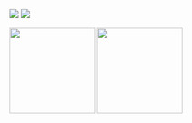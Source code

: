<p>
  <a href="https://discord.com/users/814589975068803103"><img src="https://img.shields.io/badge/Ducky%20-7289DA.svg?&style=for-the-badge&logo=discord&logoColor=white"></a>
  <a href="https://github.com/duckyjs"><img src="https://img.shields.io/badge/duckyjs%20-1d202b.svg?&style=for-the-badge&logo=github&logoColor=white"></a>
</p>

<div>
<img src = "https://github-readme-stats.vercel.app/api?username=duckyjs&show_icons=true&theme=tokyonight" width = "% 100" height = "150px" />
<img src = "https://github-readme-stats.vercel.app/api/top-langs/?username=duckyjs&layout=compact&theme=tokyonight" width = "% 100" height = "150px"  />
</div>

